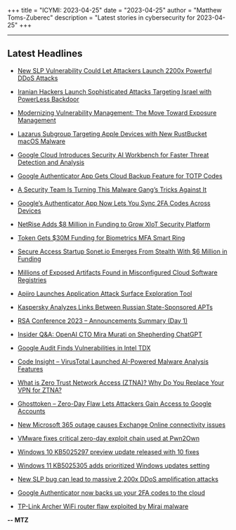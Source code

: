 +++
title = "ICYMI: 2023-04-25"
date = "2023-04-25"
author = "Matthew Toms-Zuberec"
description = "Latest stories in cybersecurity for 2023-04-25"
+++

---------------------------------------------------------------------------
## Latest Headlines
- [New SLP Vulnerability Could Let Attackers Launch 2200x Powerful DDoS Attacks](https://thehackernews.com/2023/04/new-slp-vulnerability-could-let.html)

- [Iranian Hackers Launch Sophisticated Attacks Targeting Israel with PowerLess Backdoor](https://thehackernews.com/2023/04/iranian-hackers-launch-sophisticated.html)

- [Modernizing Vulnerability Management: The Move Toward Exposure Management](https://thehackernews.com/2023/04/modernizing-vulnerability-management.html)

- [Lazarus Subgroup Targeting Apple Devices with New RustBucket macOS Malware](https://thehackernews.com/2023/04/lazarus-subgroup-targeting-apple.html)

- [Google Cloud Introduces Security AI Workbench for Faster Threat Detection and Analysis](https://thehackernews.com/2023/04/google-cloud-introduces-security-ai.html)

- [Google Authenticator App Gets Cloud Backup Feature for TOTP Codes](https://thehackernews.com/2023/04/google-authenticator-app-gets-cloud.html)

- [A Security Team Is Turning This Malware Gang’s Tricks Against It](https://www.wired.com/story/gootloader-malware-ip-block/)

- [Google’s Authenticator App Now Lets You Sync 2FA Codes Across Devices](https://www.wired.com/story/google-authenticator-app-sync-phones/)

- [NetRise Adds $8 Million in Funding to Grow XIoT Security Platform](https://www.securityweek.com/netrise-adds-8-million-in-funding-to-grow-xiot-security-platform/)

- [Token Gets $30M Funding for Biometrics MFA Smart Ring](https://www.securityweek.com/token-gets-30m-funding-for-biometrics-mfa-smart-ring/)

- [Secure Access Startup Sonet.io Emerges From Stealth With $6 Million in Funding](https://www.securityweek.com/secure-access-startup-sonet-io-emerges-from-stealth-with-6-million-in-funding/)

- [Millions of Exposed Artifacts Found in Misconfigured Cloud Software Registries](https://www.securityweek.com/millions-of-exposed-artifacts-found-in-misconfigured-cloud-software-registries/)

- [Apiiro Launches Application Attack Surface Exploration Tool](https://www.securityweek.com/apiiro-launches-application-attack-surface-exploration-tool/)

- [Kaspersky Analyzes Links Between Russian State-Sponsored APTs](https://www.securityweek.com/kaspersky-analyzes-links-between-russian-state-sponsored-apts/)

- [RSA Conference 2023 – Announcements Summary (Day 1)](https://www.securityweek.com/rsa-conference-2023-announcements-summary-day-1/)

- [Insider Q&A: OpenAI CTO Mira Murati on Shepherding ChatGPT](https://www.securityweek.com/insider-qa-openai-cto-mira-murati-on-shepherding-chatgpt/)

- [Google Audit Finds Vulnerabilities in Intel TDX](https://www.securityweek.com/google-audit-finds-vulnerabilities-in-intel-tdx/)

- [Code Insight – VirusTotal Launched AI-Powered Malware Analysis Features](https://cybersecuritynews.com/code-insight-virustotal-launched-ai-powered-malware-analysis-features/)

- [What is Zero Trust Network Access (ZTNA)?  Why Do You Replace Your VPN for ZTNA?](https://cybersecuritynews.com/replace-your-vpn-for-ztna/)

- [Ghosttoken – Zero-Day Flaw Lets Attackers Gain Access to Google Accounts](https://cybersecuritynews.com/ghosttoken-flaw/)

- [New Microsoft 365 outage causes Exchange Online connectivity issues](https://www.bleepingcomputer.com/news/microsoft/new-microsoft-365-outage-causes-exchange-online-connectivity-issues/)

- [VMware fixes critical zero-day exploit chain used at Pwn2Own](https://www.bleepingcomputer.com/news/security/vmware-fixes-critical-zero-day-exploit-chain-used-at-pwn2own/)

- [Windows 10 KB5025297 preview update released with 10 fixes](https://www.bleepingcomputer.com/news/microsoft/windows-10-kb5025297-preview-update-released-with-10-fixes/)

- [Windows 11 KB5025305 adds prioritized Windows updates setting](https://www.bleepingcomputer.com/news/microsoft/windows-11-kb5025305-adds-prioritized-windows-updates-setting/)

- [New SLP bug can lead to massive 2,200x DDoS amplification attacks](https://www.bleepingcomputer.com/news/security/new-slp-bug-can-lead-to-massive-2-200x-ddos-amplification-attacks/)

- [Google Authenticator now backs up your 2FA codes to the cloud](https://www.bleepingcomputer.com/news/google/google-authenticator-now-backs-up-your-2fa-codes-to-the-cloud/)

- [TP-Link Archer WiFi router flaw exploited by Mirai malware](https://www.bleepingcomputer.com/news/security/tp-link-archer-wifi-router-flaw-exploited-by-mirai-malware/)

**-- MTZ**